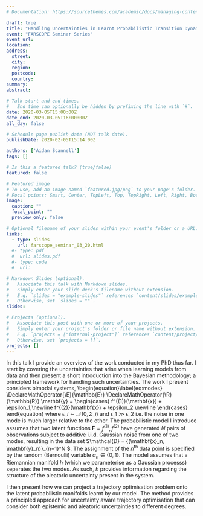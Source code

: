 ```yaml
---
# Documentation: https://sourcethemes.com/academic/docs/managing-content/

draft: true
title: "Handling Uncertainties in Learnt Probabilistic Transition Dynamics Models"
event: "FARSCOPE Seminar Series"
event_url:
location:
address:
  street:
  city:
  region:
  postcode:
  country:
summary:
abstract:

# Talk start and end times.
#   End time can optionally be hidden by prefixing the line with `#`.
date: 2020-03-05T15:00:00Z
date_end: 2020-03-05T16:00:00Z
all_day: false

# Schedule page publish date (NOT talk date).
publishDate: 2020-02-05T15:14:00Z

authors: ['Aidan Scannell']
tags: []

# Is this a featured talk? (true/false)
featured: false

# Featured image
# To use, add an image named `featured.jpg/png` to your page's folder. 
# Focal points: Smart, Center, TopLeft, Top, TopRight, Left, Right, BottomLeft, Bottom, BottomRight.
image:
  caption: ""
  focal_point: ""
  preview_only: false

# Optional filename of your slides within your event's folder or a URL.
links:
  - type: slides
    url: farscope_seminar_03_20.html
  #- type: pdf
  #  url: slides.pdf
  #- type: code
  #  url: 

# Markdown Slides (optional).
#   Associate this talk with Markdown slides.
#   Simply enter your slide deck's filename without extension.
#   E.g. `slides = "example-slides"` references `content/slides/example-slides.md`.
#   Otherwise, set `slides = ""`.
slides: 

# Projects (optional).
#   Associate this post with one or more of your projects.
#   Simply enter your project's folder or file name without extension.
#   E.g. `projects = ["internal-project"]` references `content/project/deep-learning/index.md`.
#   Otherwise, set `projects = []`.
projects: []
---
```


In this talk I provide an overview of the work conducted in my PhD thus far.
I start by covering the uncertainties that arise when learning models from data and then present a short introduction into the Bayesian methodology; a principled framework for handling such uncertainties.
The work I present considers bimodal systems,
\begin{equation}\label{eq:modes}
\DeclareMathOperator{\E}{\mathbb{E}}
\DeclareMathOperator{\R}{\mathbb{R}}
  \mathbf{y} = \begin{cases}
    f^{(1)}(\mathbf{x}) + \epsilon\_1,\newline
    f^{(2)}(\mathbf{x}) + \epsilon\_2 \newline
  \end{cases}
\end{equation}
where $\epsilon\_i \sim \mathcal{N}(0, \Sigma\_{i})$ and $\epsilon\_1 \gg \epsilon\_2$
i.e. the noise in one mode is much larger relative to the other. 
The probabilistic model I introduce assumes that two latent functions $\mathbf{F} = {f^{(1)}, f^{(2)}}$ have generated $N$ pairs of
observations subject to additive i.i.d. Gaussian noise from one of two modes, resulting in
the data set $\mathcal{D} = \{(\mathbf{x}\_n, \mathbf{y}_n)\}\_{n=1}^N $. The
assignment of the $n^{\text{th}}$ data point is specified by the random (Bernoulli) variable
$\alpha_n \in \{0, 1 \}$. The model assumes that a Riemannian manifold
$h$ (which we parameterise as a Gaussian processs) separates the two modes.
As such, $h$ provides information regarding the structure of the aleatoric uncertainty present in the system.

I then present how we can project a trajectory optimisation problem onto the latent probabilistic manifolds learnt by our model.
The method provides a principled approach for uncertainty aware trajectory optimisation that can consider both epistemic and aleatoric
uncertainties to different degrees.

